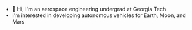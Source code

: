 - 👋 Hi, I'm an aerospace engineering undergrad at Georgia Tech
- I'm interested in developing autonomous vehicles for Earth, Moon, and Mars

<!---
albertzheng1/albertzheng1 is a ✨ special ✨ repository because its `README.md` (this file) appears on your GitHub profile.
You can click the Preview link to take a look at your changes.
--->
